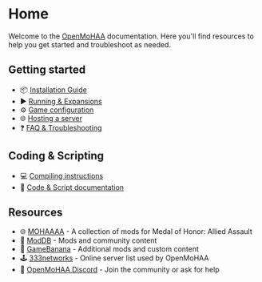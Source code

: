 # Home

Welcome to the [OpenMoHAA](https://www.openmohaa.org/) documentation. Here you'll find resources to help you get started and troubleshoot as needed.

## Getting started

- 📦 [Installation Guide](markdown/01-intro/01-installation.md)
- ▶️ [Running & Expansions](markdown/02-running/01-running.md)
- ⚙️ [Game configuration](markdown/03-configuration/01-configuration.md)
- 🌐 [Hosting a server](markdown/02-running/02-running-server.md)
- ❓ [FAQ & Troubleshooting](markdown/02-running/03-faq.md)

## Coding & Scripting

- 💻 [Compiling instructions](markdown/04-coding/01-compiling.md)
- 📝 [Code & Script documentation](markdown/04-coding/02-coding.md)

## Resources

- 🌐 [MOHAAAA](https://www.mohaaaa.co.uk/) - A collection of mods for Medal of Honor: Allied Assault
- 📂 [ModDB](https://www.moddb.com/games/medal-of-honor-allied-assault) - Mods and community content
- 📂 [GameBanana](https://gamebanana.com/games/720) - Additional mods and custom content
- 🕹️ [333networks](https://master.333networks.com/g) - Online server list used by OpenMoHAA
- 💬 [OpenMoHAA Discord](https://discord.gg/NYtH58R) - Join the community or ask for help
